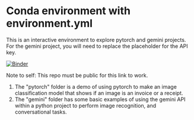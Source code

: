 # Conda environment with environment.yml

This is an interactive environment to explore pytorch and gemini projects. For the gemini project, you will need to replace the placeholder for the API key.

[![Binder](https://mybinder.org/badge_logo.svg)](https://mybinder.org/v2/gh/kosanj/interactive-ml-demos/HEAD)

Note to self: This repo must be public for this link to work.

1. The "pytorch" folder is a demo of using pytorch to make an image classification model that shows if an image is an invoice or a receipt.
2. The "gemini" folder has some basic examples of using the gemini API within a python project to perform image recognition, and conversational tasks.
